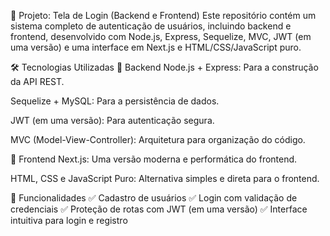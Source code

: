 📌 Projeto: Tela de Login (Backend e Frontend)
Este repositório contém um sistema completo de autenticação de usuários, incluindo backend e frontend, desenvolvido com Node.js, Express, Sequelize, MVC, JWT (em uma versão) e uma interface em Next.js e HTML/CSS/JavaScript puro.

🛠️ Tecnologias Utilizadas
🔹 Backend
Node.js + Express: Para a construção da API REST.

Sequelize + MySQL: Para a persistência de dados.

JWT (em uma versão): Para autenticação segura.

MVC (Model-View-Controller): Arquitetura para organização do código.

🔹 Frontend
Next.js: Uma versão moderna e performática do frontend.

HTML, CSS e JavaScript Puro: Alternativa simples e direta para o frontend.

🔑 Funcionalidades
✅ Cadastro de usuários
✅ Login com validação de credenciais
✅ Proteção de rotas com JWT (em uma versão)
✅ Interface intuitiva para login e registro


